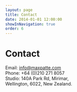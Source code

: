 ```yaml
---
layout: page
title: Contact
date: 2014-01-01 12:00:00
showInNavigation: true
order: 6
---
```


# Contact

<div class="Address">
  <div class="Address-item u-cf" >
      <span class="Address-item-title">Email:</span>
      <span class="Address-item-description"><a href="mailto:info@maxpatte.com">info@maxpatte.com</a></span>
  </div>
  <div class="Address-item u-cf" >
    <span class="Address-item-title">Phone:</span>
    <span class="Address-item-description">+64 (0)210 271 8057</span>
  </div>
  <div class="Address-item u-cf">
    <span class="Address-item-title">Studio:</span>
    <span class="Address-item-description" >
      <span>140A Park Rd, Mirimar,</span>
      <br/>
      <span>Wellington, 6022, New Zealand.</span>
   </span>
  </div>
</div>